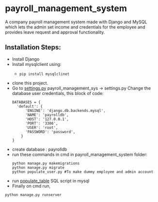 # payroll_management_system
A company payroll management system made with Django and MySQL which lets the admin set income and credentials for the employee and provides leave request and approval functionality.
## Installation Steps:
* Install Django
* Install mysqlclient using:
  * ```
    pip install mysqlclinet
    ```
* clone this project.
* Go to [settings.py](https://github.com/chirayurathi/payroll_management_system/blob/main/payroll_management_sys/settings.py) payroll_management_sys -> settings.py
  Change the database user credentials, this block of code:
  ```
  DATABASES = {
    'default': {
        'ENGINE': 'django.db.backends.mysql',
        'NAME': 'payrolldb',
        'HOST': '127.0.0.1',
        'PORT': '3306',
        'USER': 'root',
        'PASSWORD': 'password',
      }
  }
  ```
* create database : payrolldb
* run these commands in cmd in payroll_management_system folder:
  ```
  python manage.py makemigrations
  python manage.py migrate
  python populate_user.py #To make dummy employee and admin account
  ```
* run [populate_table](https://github.com/chirayurathi/payroll_management_system/blob/main/populate_table.sql) SQL script in mysql
* Finally on cmd run,
```
python manage.py runserver
```
